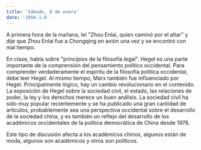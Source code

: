 ```yaml
---
title: 'Sábado, 8 de enero'
date: '1994-1-8'
---
```

A primera hora de la mañana, leí "Zhou Enlai, quien caminó por el altar" y dije que Zhou Enlai fue a Chongqing en avión una vez y se encontró con mal tiempo.

En clase, habla sobre "principios de la filosofía legal". Hegel es una parte importante de la comprensión del pensamiento político occidental. Para comprender verdaderamente el espíritu de la filosofía política occidental, debe leer Hegel. Al mismo tiempo, Marx también fue influenciado por Hegel. Principalmente lógico, hay un cambio revolucionario en el contenido. La exposición de Hegel sobre la sociedad civil, el estado, las relaciones de poder, la ley y los derechos merece un buen análisis. La sociedad civil ha sido muy popular recientemente y se ha publicado una gran cantidad de artículos, probablemente sea una perspectiva occidental sobre el desarrollo de la sociedad china, y es también un reflejo del desarrollo de los académicos occidentales de la política democrática de China desde 1978.

Este tipo de discusión afecta a los académicos chinos, algunos están de moda, algunos son académicos y otros son políticos.